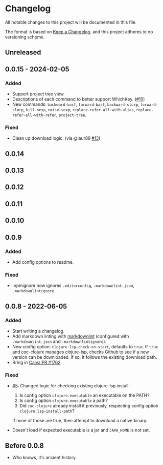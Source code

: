 # Changelog

All notable changes to this project will be documented in this file.

The format is based on [Keep a Changelog], and
this project adheres to no versioning scheme.

[Keep a Changelog]: https://keepachangelog.com/en/1.0.0/

## Unreleased

## 0.0.15 - 2024-02-05

### Added
- Support project tree view.
- Descriptions of each command to better support WhichKey. ([#10])
- New commands: `backward-barf`, `forward-barf`, `backward-slurp`, `forward-slurp`,
    `kill-sexp`, `raise-sexp`, `replace-refer-all-with-alias`,
    `replace-refer-all-with-refer`, `project-tree`.

[#10]: https://github.com/NoahTheDuke/coc-clojure/issues/10

### Fixed
- Clean up download logic. (via @laur89 [#13])

[#13]: https://github.com/NoahTheDuke/coc-clojure/pull/13

## 0.0.14

## 0.0.13

## 0.0.12

## 0.0.11

## 0.0.10

## 0.0.9

### Added
- Add config options to readme.

### Fixed
- .npmignore now ignores `.editorconfig`, `.markdownlint.json`, `.markdownlintignore`

## 0.0.8 - 2022-06-05

### Added
- Start writing a changelog.
- Add markdown linting with [markdownlint] (configured with `.markdownlint.json` and
    `.markdownlintignore`).
- New config option: `clojure.lsp-check-on-start`, defaults to `true`.
    If `true` and coc-clojure manages clojure-lsp, checks Github to see if a new version
    can be downloaded. If so, it follows the existing download path.
- Bring in [Calva PR #1762].

[markdownlint]: https://github.com/DavidAnson/markdownlint
[Calva PR #1762]: https://github.com/BetterThanTomorrow/calva/pull/1762

### Fixed
- [#5]: Changed logic for checking existing clojure-lsp install:
    1. Is config option `clojure.executable` an executable on the PATH?
    2. Is config option `clojure.executable` a path?
    3. Did `coc-clojure` already install it previously, respecting config option
       `clojure.lsp-install-path`?

    If none of those are true, then attempt to download a native binary.
- Doesn't load if expected executable is a jar and `JAVA_HOME` is not set.

[#5]: https://github.com/NoahTheDuke/coc-clojure/issues/5

## Before 0.0.8
- Who knows, it's ancient history.
